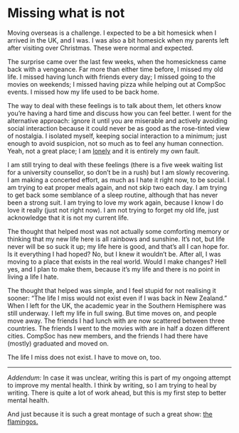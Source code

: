 # Missing what is not

Moving overseas is a challenge. I expected to be a bit homesick when I arrived in the UK, and I was. I was also a bit homesick when my parents left after visiting over Christmas. These were normal and expected.

The surprise came over the last few weeks, when the homesickness came back with a vengeance. Far more than either time before, I missed my old life. I missed having lunch with friends every day; I missed going to the movies on weekends; I missed having pizza while helping out at CompSoc events. I missed how my life used to be back home.

The way to deal with these feelings is to talk about them, let others know you’re having a hard time and discuss how you can feel better. I went for the alternative approach: ignore it until you are miserable and actively avoiding social interaction because it could never be as good as the rose-tinted view of nostalgia. I isolated myself, keeping social interaction to a minimum; just enough to avoid suspicion, not so much as to feel any human connection. Yeah, not a great place; I am [lonely](https://www.1843magazine.com/features/in-solitude-what-happiness) and it is entirely my own fault.

I am still trying to deal with these feelings (there is a five week waiting list for a university counsellor, so don’t be in a rush) but I am slowly recovering. I am making a concerted effort, as much as I hate it right now, to be social. I am trying to eat proper meals again, and not skip two each day. I am trying to get back some semblance of a sleep routine, although that has never been a strong suit. I am trying to love my work again, because I know I do love it really (just not right now). I am not trying to forget my old life, just acknowledge that it is not my current life.

The thought that helped most was not actually some comforting memory or thinking that my new life here is all rainbows and sunshine. It’s not, but life never will be so suck it up; my life here is good, and that’s all I can hope for. Is it everything I had hoped? No, but I knew it wouldn’t be. After all, I was moving to a place that exists in the real world. Would I make changes? Hell yes, and I plan to make them, because it’s my life and there is no point in living a life I hate.

The thought that helped was simple, and I feel stupid for not realising it sooner: “The life I miss would not exist even if I was back in New Zealand.” When I left for the UK, the academic year in the Southern Hemisphere was still underway. I left my life in full swing. But time moves on, and people move away. The friends I had lunch with are now scattered between three countries. The friends I went to the movies with are in half a dozen different cities. CompSoc has new members, and the friends I had there have (mostly) graduated and moved on.

The life I miss does not exist. I have to move on, too.

***

*Addendum:* In case it was unclear, writing this is part of my ongoing attempt to improve my mental health. I think by writing, so I am trying to heal by writing. There is quite a lot of work ahead, but this is my first step to better mental health.

And just because it is such a great montage of such a great show: [the flamingos.](https://www.youtube.com/watch?v=sQWByMbBY8c)
